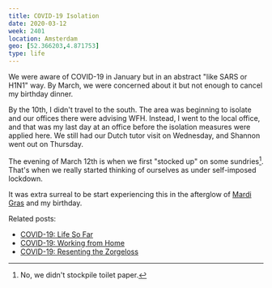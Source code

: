 ```yaml
---
title: COVID-19 Isolation
date: 2020-03-12
week: 2401
location: Amsterdam
geo: [52.366203,4.871753]
type: life
---
```


We were aware of COVID-19 in January but in an abstract "like SARS or H1N1" way. By March, we were concerned about it but not enough to cancel my birthday dinner.

By the 10th, I didn't travel to the south. The area was beginning to isolate and our offices there were advising WFH. Instead, I went to the local office, and that was my last day at an office before the isolation measures were applied here. We still had our Dutch tutor visit on Wednesday, and Shannon went out on Thursday.

The evening of March 12th is when we first "stocked up" on some sundries[^tp]. That's when we really started thinking of ourselves as under self-imposed lockdown.

[^tp]: No, we didn't stockpile toilet paper.

It was extra surreal to be start experiencing this in the afterglow of [Mardi Gras](/2020/02/25/mardi-gras.html) and my birthday.

Related posts:
- [COVID-19: Life So Far](/2020/05/04/covid-life.html)
- [COVID-19: Working from Home](/2020/05/04/covid-work.html)
- [COVID-19: Resenting the Zorgeloss](/2020/05/20/covid-amsterdam.html)

